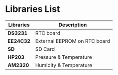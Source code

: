 # Libraries List
Libraries       | Description
----------------|----------------------
**DS3231**      | RTC board
**EE24C32**     | External EEPROM on RTC board
**SD**          | SD Card
**HP203**       | Pressure & Temperature
**AM2320**      | Humidity & Temperature
